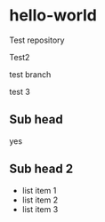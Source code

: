 # hello-world
Test repository

Test2

test branch

test 3

## Sub head
yes

## Sub head 2
* list item 1
* list item 2
* list item 3

